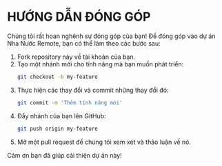 # HƯỚNG DẪN ĐÓNG GÓP

Chúng tôi rất hoan nghênh sự đóng góp của bạn! Để đóng góp vào dự án Nha Nước Remote, bạn có thể làm theo các bước sau:

1. Fork repository này về tài khoản của bạn.
2. Tạo một nhánh mới cho tính năng mà bạn muốn phát triển:
   ```bash
   git checkout -b my-feature
   ```
3. Thực hiện các thay đổi và commit những thay đổi đó:
   ```bash
   git commit -m 'Thêm tính năng mới'
   ```
4. Đẩy nhánh của bạn lên GitHub:
   ```bash
   git push origin my-feature
   ```
5. Mở một pull request để chúng tôi xem xét và thảo luận về nó.

Cảm ơn bạn đã giúp cải thiện dự án này!